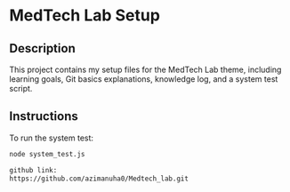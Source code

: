 
# MedTech Lab Setup

## Description
This project contains my setup files for the MedTech Lab theme, including learning goals, Git basics explanations, knowledge log, and a system test script.

## Instructions
To run the system test:

```bash
node system_test.js

github link:
https://github.com/azimanuha0/Medtech_lab.git

